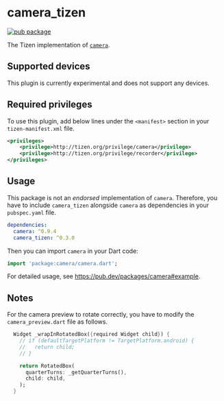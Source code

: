 # camera_tizen

[![pub package](https://img.shields.io/pub/v/camera_tizen.svg)](https://pub.dev/packages/camera_tizen)

The Tizen implementation of [`camera`](https://github.com/flutter/plugins/tree/master/packages/camera).

## Supported devices

This plugin is currently experimental and does not support any devices.

## Required privileges

To use this plugin, add below lines under the `<manifest>` section in your `tizen-manifest.xml` file.

```xml
<privileges>
    <privilege>http://tizen.org/privilege/camera</privilege>
    <privilege>http://tizen.org/privilege/recorder</privilege>
</privileges>
```

## Usage

This package is not an _endorsed_ implementation of `camera`. Therefore, you have to include `camera_tizen` alongside `camera` as dependencies in your `pubspec.yaml` file.

```yaml
dependencies:
  camera: ^0.9.4
  camera_tizen: ^0.3.0
```

Then you can import `camera` in your Dart code:

```dart
import 'package:camera/camera.dart';
```

For detailed usage, see https://pub.dev/packages/camera#example.

## Notes

For the camera preview to rotate correctly, you have to modify the `camera_preview.dart` file as follows.

```dart
  Widget _wrapInRotatedBox({required Widget child}) {
    // if (defaultTargetPlatform != TargetPlatform.android) {
    //   return child;
    // }

    return RotatedBox(
      quarterTurns: _getQuarterTurns(),
      child: child,
    );
  }
```
